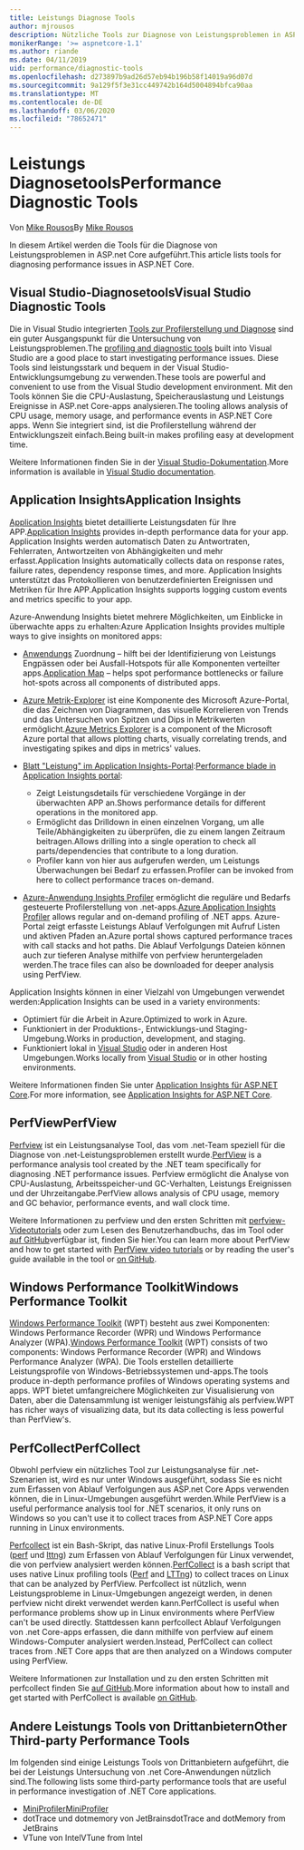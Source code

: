 ```yaml
---
title: Leistungs Diagnose Tools
author: mjrousos
description: Nützliche Tools zur Diagnose von Leistungsproblemen in ASP.net Core apps.
monikerRange: '>= aspnetcore-1.1'
ms.author: riande
ms.date: 04/11/2019
uid: performance/diagnostic-tools
ms.openlocfilehash: d273897b9ad26d57eb94b196b58f14019a96d07d
ms.sourcegitcommit: 9a129f5f3e31cc449742b164d5004894bfca90aa
ms.translationtype: MT
ms.contentlocale: de-DE
ms.lasthandoff: 03/06/2020
ms.locfileid: "78652471"
---
```

# <a name="performance-diagnostic-tools"></a><span data-ttu-id="cd4c7-103">Leistungs Diagnosetools</span><span class="sxs-lookup"><span data-stu-id="cd4c7-103">Performance Diagnostic Tools</span></span>

<span data-ttu-id="cd4c7-104">Von [Mike Rousos](https://github.com/mjrousos)</span><span class="sxs-lookup"><span data-stu-id="cd4c7-104">By [Mike Rousos](https://github.com/mjrousos)</span></span>

<span data-ttu-id="cd4c7-105">In diesem Artikel werden die Tools für die Diagnose von Leistungsproblemen in ASP.net Core aufgeführt.</span><span class="sxs-lookup"><span data-stu-id="cd4c7-105">This article lists tools for diagnosing performance issues in ASP.NET Core.</span></span>

## <a name="visual-studio-diagnostic-tools"></a><span data-ttu-id="cd4c7-106">Visual Studio-Diagnosetools</span><span class="sxs-lookup"><span data-stu-id="cd4c7-106">Visual Studio Diagnostic Tools</span></span>

<span data-ttu-id="cd4c7-107">Die in Visual Studio integrierten [Tools zur Profilerstellung und Diagnose](/visualstudio/profiling) sind ein guter Ausgangspunkt für die Untersuchung von Leistungsproblemen.</span><span class="sxs-lookup"><span data-stu-id="cd4c7-107">The [profiling and diagnostic tools](/visualstudio/profiling) built into Visual Studio are a good place to start investigating performance issues.</span></span> <span data-ttu-id="cd4c7-108">Diese Tools sind leistungsstark und bequem in der Visual Studio-Entwicklungsumgebung zu verwenden.</span><span class="sxs-lookup"><span data-stu-id="cd4c7-108">These tools are powerful and convenient to use from the Visual Studio development environment.</span></span> <span data-ttu-id="cd4c7-109">Mit den Tools können Sie die CPU-Auslastung, Speicherauslastung und Leistungs Ereignisse in ASP.net Core-apps analysieren.</span><span class="sxs-lookup"><span data-stu-id="cd4c7-109">The tooling allows analysis of CPU usage, memory usage, and performance events in ASP.NET Core apps.</span></span> <span data-ttu-id="cd4c7-110">Wenn Sie integriert sind, ist die Profilerstellung während der Entwicklungszeit einfach.</span><span class="sxs-lookup"><span data-stu-id="cd4c7-110">Being built-in makes profiling easy at development time.</span></span>

<span data-ttu-id="cd4c7-111">Weitere Informationen finden Sie in der [Visual Studio-Dokumentation](/visualstudio/profiling/profiling-overview).</span><span class="sxs-lookup"><span data-stu-id="cd4c7-111">More information is available in [Visual Studio documentation](/visualstudio/profiling/profiling-overview).</span></span>

## <a name="application-insights"></a><span data-ttu-id="cd4c7-112">Application Insights</span><span class="sxs-lookup"><span data-stu-id="cd4c7-112">Application Insights</span></span>

<span data-ttu-id="cd4c7-113">[Application Insights](/azure/application-insights/app-insights-overview) bietet detaillierte Leistungsdaten für Ihre APP.</span><span class="sxs-lookup"><span data-stu-id="cd4c7-113">[Application Insights](/azure/application-insights/app-insights-overview) provides in-depth performance data for your app.</span></span> <span data-ttu-id="cd4c7-114">Application Insights werden automatisch Daten zu Antwortraten, Fehlerraten, Antwortzeiten von Abhängigkeiten und mehr erfasst.</span><span class="sxs-lookup"><span data-stu-id="cd4c7-114">Application Insights automatically collects data on response rates, failure rates, dependency response times, and more.</span></span> <span data-ttu-id="cd4c7-115">Application Insights unterstützt das Protokollieren von benutzerdefinierten Ereignissen und Metriken für Ihre APP.</span><span class="sxs-lookup"><span data-stu-id="cd4c7-115">Application Insights supports logging custom events and metrics specific to your app.</span></span>

<span data-ttu-id="cd4c7-116">Azure-Anwendung Insights bietet mehrere Möglichkeiten, um Einblicke in überwachte apps zu erhalten:</span><span class="sxs-lookup"><span data-stu-id="cd4c7-116">Azure Application Insights provides multiple ways to give insights on monitored apps:</span></span>

- <span data-ttu-id="cd4c7-117">[Anwendungs](/azure/application-insights/app-insights-app-map) Zuordnung – hilft bei der Identifizierung von Leistungs Engpässen oder bei Ausfall-Hotspots für alle Komponenten verteilter apps.</span><span class="sxs-lookup"><span data-stu-id="cd4c7-117">[Application Map](/azure/application-insights/app-insights-app-map) – helps spot performance bottlenecks or failure hot-spots across all components of distributed apps.</span></span>
- <span data-ttu-id="cd4c7-118">[Azure Metrik-Explorer](/azure/azure-monitor/platform/metrics-getting-started) ist eine Komponente des Microsoft Azure-Portal, die das Zeichnen von Diagrammen, das visuelle Korrelieren von Trends und das Untersuchen von Spitzen und Dips in Metrikwerten ermöglicht.</span><span class="sxs-lookup"><span data-stu-id="cd4c7-118">[Azure Metrics Explorer](/azure/azure-monitor/platform/metrics-getting-started) is a component of the Microsoft Azure portal that allows plotting charts, visually correlating trends, and investigating spikes and dips in metrics' values.</span></span>
- <span data-ttu-id="cd4c7-119">[Blatt "Leistung" im Application Insights-Portal](/azure/application-insights/app-insights-tutorial-performance):</span><span class="sxs-lookup"><span data-stu-id="cd4c7-119">[Performance blade in Application Insights portal](/azure/application-insights/app-insights-tutorial-performance):</span></span>

  - <span data-ttu-id="cd4c7-120">Zeigt Leistungsdetails für verschiedene Vorgänge in der überwachten APP an.</span><span class="sxs-lookup"><span data-stu-id="cd4c7-120">Shows performance details for different operations in the monitored app.</span></span>
  - <span data-ttu-id="cd4c7-121">Ermöglicht das Drilldown in einen einzelnen Vorgang, um alle Teile/Abhängigkeiten zu überprüfen, die zu einem langen Zeitraum beitragen.</span><span class="sxs-lookup"><span data-stu-id="cd4c7-121">Allows drilling into a single operation to check all parts/dependencies that contribute to a long duration.</span></span>
  - <span data-ttu-id="cd4c7-122">Profiler kann von hier aus aufgerufen werden, um Leistungs Überwachungen bei Bedarf zu erfassen.</span><span class="sxs-lookup"><span data-stu-id="cd4c7-122">Profiler can be invoked from here to collect performance traces on-demand.</span></span>

- <span data-ttu-id="cd4c7-123">[Azure-Anwendung Insights Profiler](/azure/azure-monitor/app/profiler) ermöglicht die reguläre und Bedarfs gesteuerte Profilerstellung von .net-apps.</span><span class="sxs-lookup"><span data-stu-id="cd4c7-123">[Azure Application Insights Profiler](/azure/azure-monitor/app/profiler) allows regular and on-demand profiling of .NET apps.</span></span>  <span data-ttu-id="cd4c7-124">Azure-Portal zeigt erfasste Leistungs Ablauf Verfolgungen mit Aufruf Listen und aktiven Pfaden an.</span><span class="sxs-lookup"><span data-stu-id="cd4c7-124">Azure portal shows captured performance traces with call stacks and hot paths.</span></span> <span data-ttu-id="cd4c7-125">Die Ablauf Verfolgungs Dateien können auch zur tieferen Analyse mithilfe von perfview heruntergeladen werden.</span><span class="sxs-lookup"><span data-stu-id="cd4c7-125">The trace files can also be downloaded for deeper analysis using PerfView.</span></span>

<span data-ttu-id="cd4c7-126">Application Insights können in einer Vielzahl von Umgebungen verwendet werden:</span><span class="sxs-lookup"><span data-stu-id="cd4c7-126">Application Insights can be used in a variety environments:</span></span>

- <span data-ttu-id="cd4c7-127">Optimiert für die Arbeit in Azure.</span><span class="sxs-lookup"><span data-stu-id="cd4c7-127">Optimized to work in Azure.</span></span>
- <span data-ttu-id="cd4c7-128">Funktioniert in der Produktions-, Entwicklungs-und Staging-Umgebung.</span><span class="sxs-lookup"><span data-stu-id="cd4c7-128">Works in production, development, and staging.</span></span>
- <span data-ttu-id="cd4c7-129">Funktioniert lokal in [Visual Studio](/azure/application-insights/app-insights-visual-studio) oder in anderen Host Umgebungen.</span><span class="sxs-lookup"><span data-stu-id="cd4c7-129">Works locally from [Visual Studio](/azure/application-insights/app-insights-visual-studio) or in other hosting environments.</span></span>

<span data-ttu-id="cd4c7-130">Weitere Informationen finden Sie unter [Application Insights für ASP.NET Core](/azure/application-insights/app-insights-asp-net-core).</span><span class="sxs-lookup"><span data-stu-id="cd4c7-130">For more information, see [Application Insights for ASP.NET Core](/azure/application-insights/app-insights-asp-net-core).</span></span>

## <a name="perfview"></a><span data-ttu-id="cd4c7-131">PerfView</span><span class="sxs-lookup"><span data-stu-id="cd4c7-131">PerfView</span></span>

<span data-ttu-id="cd4c7-132">[Perfview](https://github.com/Microsoft/perfview) ist ein Leistungsanalyse Tool, das vom .net-Team speziell für die Diagnose von .net-Leistungsproblemen erstellt wurde.</span><span class="sxs-lookup"><span data-stu-id="cd4c7-132">[PerfView](https://github.com/Microsoft/perfview) is a performance analysis tool created by the .NET team specifically for diagnosing .NET performance issues.</span></span> <span data-ttu-id="cd4c7-133">Perfview ermöglicht die Analyse von CPU-Auslastung, Arbeitsspeicher-und GC-Verhalten, Leistungs Ereignissen und der Uhrzeitangabe.</span><span class="sxs-lookup"><span data-stu-id="cd4c7-133">PerfView allows analysis of CPU usage, memory and GC behavior, performance events, and wall clock time.</span></span>

<span data-ttu-id="cd4c7-134">Weitere Informationen zu perfview und den ersten Schritten mit [perfview-Videotutorials](https://channel9.msdn.com/Series/PerfView-Tutorial) oder zum Lesen des Benutzerhandbuchs, das im Tool oder [auf GitHub](https://github.com/Microsoft/perfview)verfügbar ist, finden Sie hier.</span><span class="sxs-lookup"><span data-stu-id="cd4c7-134">You can learn more about PerfView and how to get started with [PerfView video tutorials](https://channel9.msdn.com/Series/PerfView-Tutorial) or by reading the user's guide available in the tool or [on GitHub](https://github.com/Microsoft/perfview).</span></span>

## <a name="windows-performance-toolkit"></a><span data-ttu-id="cd4c7-135">Windows Performance Toolkit</span><span class="sxs-lookup"><span data-stu-id="cd4c7-135">Windows Performance Toolkit</span></span>

<span data-ttu-id="cd4c7-136">[Windows Performance Toolkit](/windows-hardware/test/wpt/) (WPT) besteht aus zwei Komponenten: Windows Performance Recorder (WPR) und Windows Performance Analyzer (WPA).</span><span class="sxs-lookup"><span data-stu-id="cd4c7-136">[Windows Performance Toolkit](/windows-hardware/test/wpt/) (WPT) consists of two components: Windows Performance Recorder (WPR) and Windows Performance Analyzer (WPA).</span></span> <span data-ttu-id="cd4c7-137">Die Tools erstellen detaillierte Leistungsprofile von Windows-Betriebssystemen und-apps.</span><span class="sxs-lookup"><span data-stu-id="cd4c7-137">The tools produce in-depth performance profiles of Windows operating systems and apps.</span></span> <span data-ttu-id="cd4c7-138">WPT bietet umfangreichere Möglichkeiten zur Visualisierung von Daten, aber die Datensammlung ist weniger leistungsfähig als perfview.</span><span class="sxs-lookup"><span data-stu-id="cd4c7-138">WPT has richer ways of visualizing data, but its data collecting is less powerful than PerfView's.</span></span>

## <a name="perfcollect"></a><span data-ttu-id="cd4c7-139">PerfCollect</span><span class="sxs-lookup"><span data-stu-id="cd4c7-139">PerfCollect</span></span>

<span data-ttu-id="cd4c7-140">Obwohl perfview ein nützliches Tool zur Leistungsanalyse für .net-Szenarien ist, wird es nur unter Windows ausgeführt, sodass Sie es nicht zum Erfassen von Ablauf Verfolgungen aus ASP.net Core Apps verwenden können, die in Linux-Umgebungen ausgeführt werden.</span><span class="sxs-lookup"><span data-stu-id="cd4c7-140">While PerfView is a useful performance analysis tool for .NET scenarios, it only runs on Windows so you can't use it to collect traces from ASP.NET Core apps running in Linux environments.</span></span>

<span data-ttu-id="cd4c7-141">[Perfcollect](https://github.com/dotnet/coreclr/blob/master/Documentation/project-docs/linux-performance-tracing.md) ist ein Bash-Skript, das native Linux-Profil Erstellungs Tools ([perf](https://perf.wiki.kernel.org/index.php/Main_Page) und [lttng](https://lttng.org/)) zum Erfassen von Ablauf Verfolgungen für Linux verwendet, die von perfview analysiert werden können.</span><span class="sxs-lookup"><span data-stu-id="cd4c7-141">[PerfCollect](https://github.com/dotnet/coreclr/blob/master/Documentation/project-docs/linux-performance-tracing.md) is a bash script that uses native Linux profiling tools ([Perf](https://perf.wiki.kernel.org/index.php/Main_Page) and [LTTng](https://lttng.org/)) to collect traces on Linux that can be analyzed by PerfView.</span></span> <span data-ttu-id="cd4c7-142">Perfcollect ist nützlich, wenn Leistungsprobleme in Linux-Umgebungen angezeigt werden, in denen perfview nicht direkt verwendet werden kann.</span><span class="sxs-lookup"><span data-stu-id="cd4c7-142">PerfCollect is useful when performance problems show up in Linux environments where PerfView can't be used directly.</span></span> <span data-ttu-id="cd4c7-143">Stattdessen kann perfcollect Ablauf Verfolgungen von .net Core-apps erfassen, die dann mithilfe von perfview auf einem Windows-Computer analysiert werden.</span><span class="sxs-lookup"><span data-stu-id="cd4c7-143">Instead, PerfCollect can collect traces from .NET Core apps that are then analyzed on a Windows computer using PerfView.</span></span>

<span data-ttu-id="cd4c7-144">Weitere Informationen zur Installation und zu den ersten Schritten mit perfcollect finden Sie [auf GitHub](https://github.com/dotnet/coreclr/blob/master/Documentation/project-docs/linux-performance-tracing.md).</span><span class="sxs-lookup"><span data-stu-id="cd4c7-144">More information about how to install and get started with PerfCollect is available [on GitHub](https://github.com/dotnet/coreclr/blob/master/Documentation/project-docs/linux-performance-tracing.md).</span></span>

## <a name="other-third-party-performance-tools"></a><span data-ttu-id="cd4c7-145">Andere Leistungs Tools von Drittanbietern</span><span class="sxs-lookup"><span data-stu-id="cd4c7-145">Other Third-party Performance Tools</span></span>

<span data-ttu-id="cd4c7-146">Im folgenden sind einige Leistungs Tools von Drittanbietern aufgeführt, die bei der Leistungs Untersuchung von .net Core-Anwendungen nützlich sind.</span><span class="sxs-lookup"><span data-stu-id="cd4c7-146">The following lists some third-party performance tools that are useful in performance investigation of .NET Core applications.</span></span>

- [<span data-ttu-id="cd4c7-147">MiniProfiler</span><span class="sxs-lookup"><span data-stu-id="cd4c7-147">MiniProfiler</span></span>](https://miniprofiler.com/)
- <span data-ttu-id="cd4c7-148">dotTrace und dotmemory von JetBrains</span><span class="sxs-lookup"><span data-stu-id="cd4c7-148">dotTrace and dotMemory from JetBrains</span></span>
- <span data-ttu-id="cd4c7-149">VTune von Intel</span><span class="sxs-lookup"><span data-stu-id="cd4c7-149">VTune from Intel</span></span>
